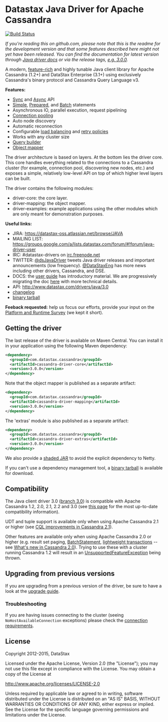 # Datastax Java Driver for Apache Cassandra

[![Build Status](https://travis-ci.org/datastax/java-driver.svg?branch=3.0)](https://travis-ci.org/datastax/java-driver)

*If you're reading this on github.com, please note that this is the readme
for the development version and that some features described here might
not yet have been released. You can find the documentation for latest
version through [Java driver
docs](http://datastax.github.io/java-driver/) or via the release tags,
[e.g.
3.0.0](https://github.com/datastax/java-driver/tree/3.0.0).*

A modern, [feature-rich](manual/) and highly tunable Java client
library for Apache Cassandra (1.2+) and DataStax Enterprise (3.1+) using
exclusively Cassandra's binary protocol and Cassandra Query Language v3.

**Features:**

* [Sync](manual/) and [Async](manual/async/) API
* [Simple](manual/statements/simple/), [Prepared](manual/statements/prepared/), and [Batch](manual/statements/batch/)
  statements
* Asynchronous IO, parallel execution, request pipelining
* [Connection pooling](manual/pooling/)
* Auto node discovery
* Automatic reconnection
* Configurable [load balancing](manual/load_balancing/) and [retry policies](manual/retries/)
* Works with any cluster size
* [Query builder](manual/statements/built/)
* [Object mapper](manual/object_mapper/)

The driver architecture is based on layers. At the bottom lies the driver core.
This core handles everything related to the connections to a Cassandra
cluster (for example, connection pool, discovering new nodes, etc.) and exposes a simple,
relatively low-level API on top of which higher level layers can be built.

The driver contains the following modules:

- driver-core: the core layer.
- driver-mapping: the object mapper.
- driver-examples: example applications using the other modules which are
  only meant for demonstration purposes.

**Useful links:**

- JIRA: https://datastax-oss.atlassian.net/browse/JAVA
- MAILING LIST: https://groups.google.com/a/lists.datastax.com/forum/#!forum/java-driver-user
- IRC: #datastax-drivers on [irc.freenode.net](http://freenode.net)
- TWITTER: [@dsJavaDriver](https://twitter.com/dsJavaDriver) tweets Java
  driver releases and important announcements (low frequency).
  [@DataStaxEng](https://twitter.com/datastaxeng) has more news including
  other drivers, Cassandra, and DSE.
- DOCS: the [user guide](http://docs.datastax.com/en/developer/java-driver/2.1/java-driver/whatsNew2.html)
  has introductory material. We are progressively migrating the doc
  [here](manual/) with more technical details.
- API: http://www.datastax.com/drivers/java/3.0
- [changelog](changelog/)
- [binary tarball](http://downloads.datastax.com/java-driver/cassandra-java-driver-3.0.0.tar.gz)

**Feeback requested:** help us focus our efforts, provide your input on the [Platform and Runtime Survey](http://goo.gl/forms/qwUE6qnL7U) (we kept it short).  

## Getting the driver

The last release of the driver is available on Maven Central. You can install
it in your application using the following Maven dependency:

```xml
<dependency>
  <groupId>com.datastax.cassandra</groupId>
  <artifactId>cassandra-driver-core</artifactId>
  <version>3.0.0</version>
</dependency>
```

Note that the object mapper is published as a separate artifact:

```xml
<dependency>
  <groupId>com.datastax.cassandra</groupId>
  <artifactId>cassandra-driver-mapping</artifactId>
  <version>3.0.0</version>
</dependency>
```

The 'extras' module is also published as a separate artifact:

```xml
<dependency>
  <groupId>com.datastax.cassandra</groupId>
  <artifactId>cassandra-driver-extras</artifactId>
  <version>3.0.0</version>
</dependency>
```


We also provide a [shaded JAR](manual/shaded_jar/)
to avoid the explicit dependency to Netty.

If you can't use a dependency management tool, a
[binary tarball](http://downloads.datastax.com/java-driver/cassandra-java-driver-3.0.0.tar.gz)
is available for download.

## Compatibility

The Java client driver 3.0 ([branch 3.0](https://github.com/datastax/java-driver/tree/3.0)) is compatible with Apache
Cassandra 1.2, 2.0, 2.1, 2.2 and 3.0 (see [this page](http://datastax.github.io/java-driver/manual/native_protocol) for
the most up-to-date compatibility information).

UDT and tuple support is available only when using Apache Cassandra 2.1 or higher (see [CQL improvements in Cassandra 2.1](http://www.datastax.com/dev/blog/cql-in-2-1)).

Other features are available only when using Apache Cassandra 2.0 or higher (e.g. result set paging,
[BatchStatement](https://github.com/datastax/java-driver/blob/3.0/driver-core/src/main/java/com/datastax/driver/core/BatchStatement.java),
[lightweight transactions](http://www.datastax.com/documentation/cql/3.1/cql/cql_using/use_ltweight_transaction_t.html) 
-- see [What's new in Cassandra 2.0](http://www.datastax.com/documentation/cassandra/2.0/cassandra/features/features_key_c.html)). 
Trying to use these with a cluster running Cassandra 1.2 will result in 
an [UnsupportedFeatureException](https://github.com/datastax/java-driver/blob/3.0/driver-core/src/main/java/com/datastax/driver/core/exceptions/UnsupportedFeatureException.java) being thrown.


## Upgrading from previous versions

If you are upgrading from a previous version of the driver, be sure to have a look at
the [upgrade guide](/upgrade_guide/).


### Troubleshooting

If you are having issues connecting to the cluster (seeing `NoHostAvailableConnection` exceptions) please check the 
[connection requirements](https://github.com/datastax/java-driver/wiki/Connection-requirements).


## License
Copyright 2012-2015, DataStax

Licensed under the Apache License, Version 2.0 (the "License");
you may not use this file except in compliance with the License.
You may obtain a copy of the License at

http://www.apache.org/licenses/LICENSE-2.0

Unless required by applicable law or agreed to in writing, software
distributed under the License is distributed on an "AS IS" BASIS,
WITHOUT WARRANTIES OR CONDITIONS OF ANY KIND, either express or implied.
See the License for the specific language governing permissions and
limitations under the License.

